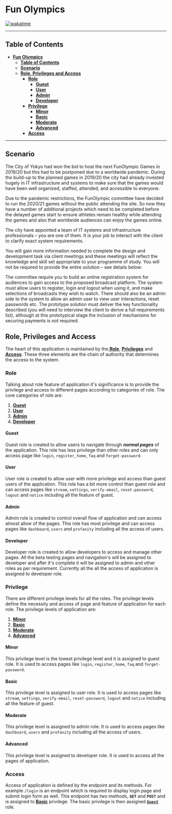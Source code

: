 # **Fun Olympics**

[![wakatime](https://wakatime.com/badge/github/itSubeDibesh/Fun_Olympics.svg)](https://wakatime.com/badge/github/itSubeDibesh/Fun_Olympics)

---

## **Table of Contents**

- [**Fun Olympics**](#fun-olympics)
  - [**Table of Contents**](#table-of-contents)
  - [**Scenario**](#scenario)
  - [**Role, Privileges and Access**](#role-privileges-and-access)
    - [**Role**](#role)
      - [**Guest**](#guest)
      - [**User**](#user)
      - [**Admin**](#admin)
      - [**Developer**](#developer)
    - [**Privilege**](#privilege)
      - [**Minor**](#minor)
      - [**Basic**](#basic)
      - [**Moderate**](#moderate)
      - [**Advanced**](#advanced)
    - [**Access**](#access)

---

## **Scenario**

The City of Yokyo had won the bid to host the next FunOlympic Games in 2019/20 but this had to be postponed due to a worldwide pandemic. During the build-up to the planned games in 2019/20 the city had already invested hugely in IT infrastructure and systems to make sure that the games would have been well organized, staffed, attended, and accessible to everyone.

Due to the pandemic restrictions, the FunOlympic committee have decided to run the 2020/21 games without the public attending the site. So now they have a number of additional projects which need to be completed before the delayed games start to ensure athletes remain healthy while attending the games and also that worldwide audiences can enjoy the games online.

The city have appointed a team of IT systems and infrastructure professionals – you are one of them. It is your job to interact with the client to clarify exact system requirements.

You will gain more information needed to complete the design and development task via client meetings and these meetings will reflect the knowledge and skill set appropriate to your programme of study. You will not be required to provide the entire solution – see details below:

The committee require you to build an online registration system for audiences to gain access to the proposed broadcast platform. The system must allow users to register, login and logout when using it, and make selections of broadcasts they wish to watch. There should also be an admin side to the system to allow an admin user to view user interactions, reset passwords etc. The prototype solution must deliver the key functionality described (you will need to interview the client to derive a full requirements list), although at this prototypical stage the inclusion of mechanisms for securing payments is not required.

## **Role, Privileges and Access**

The heart of this application is maintained by the[ **Role**](#role), [**Privileges**](#privilege) and [**Access**](#access). These three elements are the chain of authority that determines the access to the system.

### **Role**

Talking about role feature of application it's significance is to provide the privilege and access to different pages according to categories of role. The core categories of role are:

1. [**Guest**](#guest)
2. [**User**](#user)
3. [**Admin**](#admin)
4. [**Developer**](#developer)

#### **Guest**

Guest role is created to allow users to navigate through **_normal pages_** of the application. This role has less privilege than other roles and can only access page like `login`, `register`, `home`, `faq` and `forget-password`.

#### **User**

User role is created to allow user with more privilege and access than guest users of the application. This role has a bit more control than guest role and can access pages like `stream`, `settings`, `verify-email`, `reset-password`, `logout` and `notice` including all the feature of guest.

#### **Admin**

Admin role is created to control overall flow of application and can access almost allow of the pages. This role has most privilege and can access pages like `dashboard`, `users` and `profanity` including all the access of users.

#### **Developer**

Developer role is created to allow developers to access and manage other pages. All the beta testing pages and navigation's will be assigned to developer and after it's complete it will be assigned to admin and other roles as per requirement. Currently all the all the access of application is assigned to developer role.

### **Privilege**

There are different privilege levels for all the roles. The privilege levels define the necessity and access of page and feature of application for each role. The privilege levels of application are:

1. [**Minor**](#minor)
2. [**Basic**](#basic)
3. [**Moderate**](#moderate)
4. [**Advanced**](#advanced)

#### **Minor**

This privilege level is the lowest privilege level and it is assigned to guest role. It is used to access pages like `login`, `register`, `home`, `faq` and `forget-password`.

#### **Basic**

This privilege level is assigned to user role. It is used to access pages like `stream`, `settings`, `verify-email`, `reset-password`, `logout` and `notice` including all the feature of guest.

#### **Moderate**

This privilege level is assigned to admin role. It is used to access pages like `dashboard`, `users` and `profanity` including all the access of users.

#### **Advanced**

This privilege level is assigned to developer role. It is used to access all the pages of application.

### **Access**

Access of application is defined by the endpoint and its methods. For example `/login` is an endpoint which is required to display login page and submit login form as well. This endpoint has two methods, **`GET`** and **`POST`** and is assigned to [**Basic**](#basic) privilege. The basic privilege is then assigned [**`Guest`**](#guest) role.

